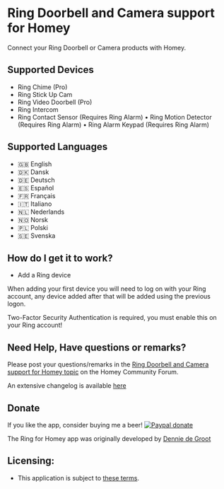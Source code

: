 # Ring Doorbell and Camera support for Homey
Connect your Ring Doorbell or Camera products with Homey.

## Supported Devices
* Ring Chime (Pro)
* Ring Stick Up Cam
* Ring Video Doorbell (Pro)
* Ring Intercom
* Ring Contact Sensor (Requires Ring Alarm)
• Ring Motion Detector (Requires Ring Alarm)
• Ring Alarm Keypad (Requires Ring Alarm)

## Supported Languages
* 🇬🇧 English
* 🇩🇰 Dansk
* 🇩🇪 Deutsch
* 🇪🇸 Español
* 🇫🇷 Français
* 🇮🇹 Italiano
* 🇳🇱 Nederlands
* 🇳🇴 Norsk
* 🇵🇱 Polski
* 🇸🇪 Svenska

## How do I get it to work?
* Add a Ring device

When adding your first device you will need to log on with your Ring account, any device added after that will be added using the previous logon.

Two-Factor Security Authentication is required, you must enable this on your Ring account!

## Need Help, Have questions or remarks?

Please post your questions/remarks in the [Ring Doorbell and Camera support for Homey topic](https://community.homey.app/t/76364) on the Homey Community Forum.

An extensive changelog is available [here](https://community.homey.app/t/76364/3)

## Donate
If you like the app, consider buying me a beer!
[![Paypal donate][pp-donate-image]][pp-donate-link]

[pp-donate-link]: https://www.paypal.me/daneedekruyff
[pp-donate-image]: https://www.paypalobjects.com/webstatic/en_US/i/btn/png/btn_donate_92x26.png

The Ring for Homey app was originally developed by [Dennie de Groot](https://github.com/denniedegroot)

## Licensing:
* This application is subject to [these terms](https://github.com/daneedk/com.amazon.ring/blob/master/LICENSE).